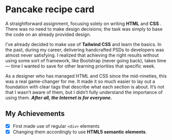 # Pancake recipe card

A straightforward assignment, focusing solely on writing **HTML** and **CSS** . There was no need to make design decisions; the task was simply to base the code on an already provided design.

I’ve already decided to make use of **Tailwind CSS** and learn the basics. In the past, during my career, delivering handcrafted PSDs to developers was almost never satisfying. I realized that achieving the right results without using some sort of framework, like Bootstrap (never going back), takes time — time I wanted to save for other learning priorities that specific week.

As a designer who has managed HTML and CSS since the mid-nineties, this was a real game-changer for me. It made it so much easier to lay out a foundation with clear tags that describe what each section is about. It’s not that I wasn’t aware of them, but I didn’t fully understand the importance of using them. **_After all, the Internet is for everyone._**

## **My Achievements**

- [x] First made use of regular `<div>` elements
- [x] Changing them accordingly to use **HTML5 semantic elements**.
